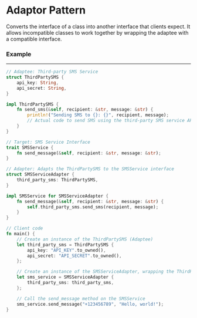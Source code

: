# Adaptor Pattern

Converts the interface of a class into another interface that clients expect. It allows incompatible classes to work together by wrapping the adaptee with a compatible interface.

### Example

---

```rust
// Adaptee: Third-party SMS Service
struct ThirdPartySMS {
    api_key: String,
    api_secret: String,
}

impl ThirdPartySMS {
    fn send_sms(&self, recipient: &str, message: &str) {
        println!("Sending SMS to {}: {}", recipient, message);
        // Actual code to send SMS using the third-party SMS service API
    }
}

// Target: SMS Service Interface
trait SMSService {
    fn send_message(&self, recipient: &str, message: &str);
}

// Adapter: Adapts the ThirdPartySMS to the SMSService interface
struct SMSServiceAdapter {
    third_party_sms: ThirdPartySMS,
}

impl SMSService for SMSServiceAdapter {
    fn send_message(&self, recipient: &str, message: &str) {
        self.third_party_sms.send_sms(recipient, message);
    }
}

// Client code
fn main() {
    // Create an instance of the ThirdPartySMS (Adaptee)
    let third_party_sms = ThirdPartySMS {
        api_key: "API_KEY".to_owned(),
        api_secret: "API_SECRET".to_owned(),
    };

    // Create an instance of the SMSServiceAdapter, wrapping the ThirdPartySMS
    let sms_service = SMSServiceAdapter {
        third_party_sms: third_party_sms,
    };

    // Call the send_message method on the SMSService
    sms_service.send_message("+123456789", "Hello, world!");
}

```

